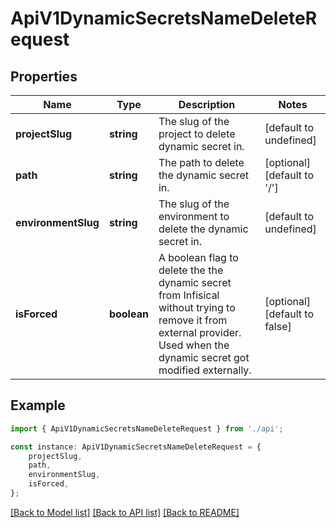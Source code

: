 # ApiV1DynamicSecretsNameDeleteRequest


## Properties

Name | Type | Description | Notes
------------ | ------------- | ------------- | -------------
**projectSlug** | **string** | The slug of the project to delete dynamic secret in. | [default to undefined]
**path** | **string** | The path to delete the dynamic secret in. | [optional] [default to '/']
**environmentSlug** | **string** | The slug of the environment to delete the dynamic secret in. | [default to undefined]
**isForced** | **boolean** | A boolean flag to delete the the dynamic secret from Infisical without trying to remove it from external provider. Used when the dynamic secret got modified externally. | [optional] [default to false]

## Example

```typescript
import { ApiV1DynamicSecretsNameDeleteRequest } from './api';

const instance: ApiV1DynamicSecretsNameDeleteRequest = {
    projectSlug,
    path,
    environmentSlug,
    isForced,
};
```

[[Back to Model list]](../README.md#documentation-for-models) [[Back to API list]](../README.md#documentation-for-api-endpoints) [[Back to README]](../README.md)
